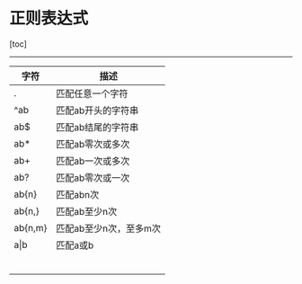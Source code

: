 # 正则表达式

[toc]

---





| 字符    | 描述                   |
| ------- | ---------------------- |
| .       | 匹配任意一个字符       |
| ^ab     | 匹配ab开头的字符串     |
| ab$     | 匹配ab结尾的字符串     |
| ab*     | 匹配ab零次或多次       |
| ab+     | 匹配ab一次或多次       |
| ab?     | 匹配ab零次或一次       |
| ab{n}   | 匹配abn次              |
| ab{n,}  | 匹配ab至少n次          |
| ab{n,m} | 匹配ab至少n次，至多m次 |
| a\|b    | 匹配a或b               |
|         |                        |
|         |                        |
|         |                        |
|         |                        |
|         |                        |
|         |                        |







